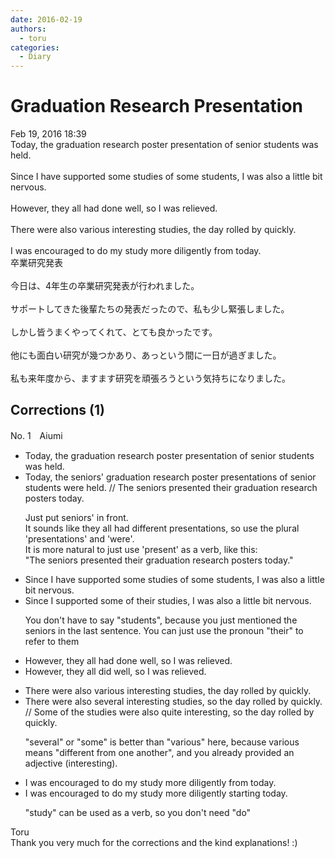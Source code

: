 ```yaml
---
date: 2016-02-19
authors:
  - toru
categories:
  - Diary
---
```


<h1 id="subject_show">Graduation Research Presentation</h1>
<div class="date">Feb 19, 2016 18:39</div>
<div id="post"><div id="body_show_ori">
Today, the graduation research poster presentation of senior students was held.<br/><br/>Since I have supported some studies of some students, I was also a little bit nervous.<br/><br/>However, they all had done well, so I was relieved.<br/><br/>There were also various interesting studies, the day rolled by quickly.<br/><br/>I was encouraged to do my study more diligently from today.
</div></div>

<!-- more -->

<div id="post_ja"><div id="body_show_mo">
卒業研究発表<br/><br/>今日は、4年生の卒業研究発表が行われました。<br/><br/>サポートしてきた後輩たちの発表だったので、私も少し緊張しました。<br/><br/>しかし皆うまくやってくれて、とても良かったです。<br/><br/>他にも面白い研究が幾つかあり、あっという間に一日が過ぎました。<br/><br/>私も来年度から、ますます研究を頑張ろうという気持ちになりました。
</div></div>

## Corrections (1)
<div id="block"><div class="first_name"> No. 1　<span class="just_name">Aiumi</span></div><div id="block2">
<ul class="correction_field">
<li class="incorrect">Today, the graduation research poster presentation of senior students was held.</li>
<li class="corrected correct">
Today, the <span class="f_blue">seniors' </span>graduation research poster <span class="f_blue">presentations </span><span class="sline">of senior students</span> <span class="f_blue">were </span>held. <span class="f_red">// The seniors presented their graduation research posters today.</span>
<p class="correction_comment">Just put seniors' in front.<br/>It sounds like they all had different presentations, so use the plural 'presentations' and 'were'.<br/>It is more natural to just use 'present' as a verb, like this: <br/>"The seniors presented their graduation research posters today."</p>
</li>
</ul>
<ul class="correction_field">
<li class="incorrect">Since I have supported some studies of some students, I was also a little bit nervous.</li>
<li class="corrected correct">
Since I <span class="f_blue">supported some </span><span class="f_red">of their studies</span>, I was also a little bit nervous.
<p class="correction_comment">You don't have to say "students", because you just mentioned the seniors in the last sentence. You can just use the pronoun "their" to refer to them</p>
</li>
</ul>
<ul class="correction_field">
<li class="incorrect">However, they all had done well, so I was relieved.</li>
<li class="corrected correct">
However, they all <span class="f_blue">did</span> well, so I was relieved.
</li>
</ul>
<ul class="correction_field">
<li class="incorrect">There were also various interesting studies, the day rolled by quickly.</li>
<li class="corrected correct">
There were also <span class="f_blue">several</span> interesting studies, <span class="f_blue">so </span>the day rolled by quickly. <span class="f_red"> </span><span class="f_red">// Some of the studies were also quite interesting, </span><span class="f_blue">so the day rolled by quickly.</span>
<p class="correction_comment">"several" or "some" is better than "various" here, because various means "different from one another", and you already provided an adjective (interesting).</p>
</li>
</ul>
<ul class="correction_field">
<li class="incorrect">I was encouraged to do my study more diligently from today.</li>
<li class="corrected correct">
I was encouraged to <span class="sline">do my</span> study more diligently <span class="f_blue">starting</span> today.
<p class="correction_comment">"study" can be used as a verb, so you don't need "do"</p>
</li>
</ul>
</div><div class="name"><span class="just_name">Toru</span><br>
Thank you very much for the corrections and the kind explanations! :)
</div>
</div>
